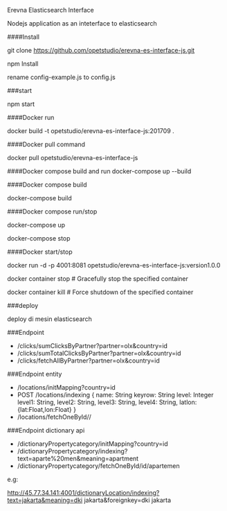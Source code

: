 Erevna Elasticsearch Interface

Nodejs application as an inteterface to elasticsearch

####Install

  git clone https://github.com/opetstudio/erevna-es-interface-js.git

  npm Install

  rename config-example.js to config.js

###start

  npm start


####Docker run

  docker build -t  opetstudio/erevna-es-interface-js:201709 .

####Docker pull command

  docker pull opetstudio/erevna-es-interface-js

####Docker compose build and run
  docker-compose up --build

####Docker compose build

  docker-compose build

####Docker compose run/stop

  docker-compose up

  docker-compose stop

####Docker start/stop

  docker run -d -p 4001:8081 opetstudio/erevna-es-interface-js:version1.0.0

  docker container stop <hash>           # Gracefully stop the specified container

  docker container kill <hash>         # Force shutdown of the specified container

###deploy

  deploy di mesin elasticsearch

###Endpoint
  - /clicks/sumClicksByPartner?partner=olx&country=id
  - /clicks/sumTotalClicksByPartner?partner=olx&country=id
  - /clicks/fetchAllByPartner?partner=olx&country=id

###Endpoint entity
  - /locations/initMapping?country=id
  - POST /locations/indexing
    {
      name: String
      keyrow: String
      level: Integer
      level1: String,
      level2: String,
      level3: String,
      level4: String,
      latlon: {lat:Float,lon:Float}
    }
  - /locations/fetchOneById/<country>/<id>

###Endpoint dictionary api
  - /dictionaryPropertycategory/initMapping?country=id
  - /dictionaryPropertycategory/indexing?text=aparte%20men&meaning=apartment
  - /dictionaryPropertycategory/fetchOneById/id/apartemen

  e.g:

  http://45.77.34.141:4001/dictionaryLocation/indexing?text=jakarta&meaning=dki jakarta&foreignkey=dki jakarta
